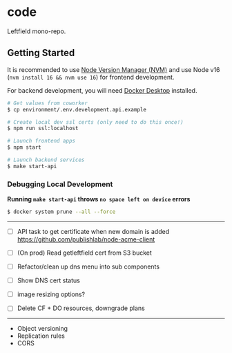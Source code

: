 # code

Leftfield mono-repo.

## Getting Started

It is recommended to use [Node Version Manager (NVM)](https://github.com/nvm-sh/nvm) and use Node v16 (`nvm install 16 && nvm use 16`) for frontend development.

For backend development, you will need [Docker Desktop](https://www.docker.com/products/docker-desktop) installed.

```sh
# Get values from coworker
$ cp environment/.env.development.api.example

# Create local dev ssl certs (only need to do this once!)
$ npm run ssl:localhost

# Launch frontend apps
$ npm start

# Launch backend services
$ make start-api
```

### Debugging Local Development

**Running `make start-api` throws `no space left on device` errors**

```sh
$ docker system prune --all --force
```

---

- [ ] API task to get certificate when new domain is added https://github.com/publishlab/node-acme-client
- [ ] (On prod) Read getleftfield cert from S3 bucket
- [ ] Refactor/clean up dns menu into sub components
 - [ ] Show DNS cert status

- [ ] image resizing options?

- [ ] Delete CF + DO resources, downgrade plans

---

- Object versioning
- Replication rules
- CORS
